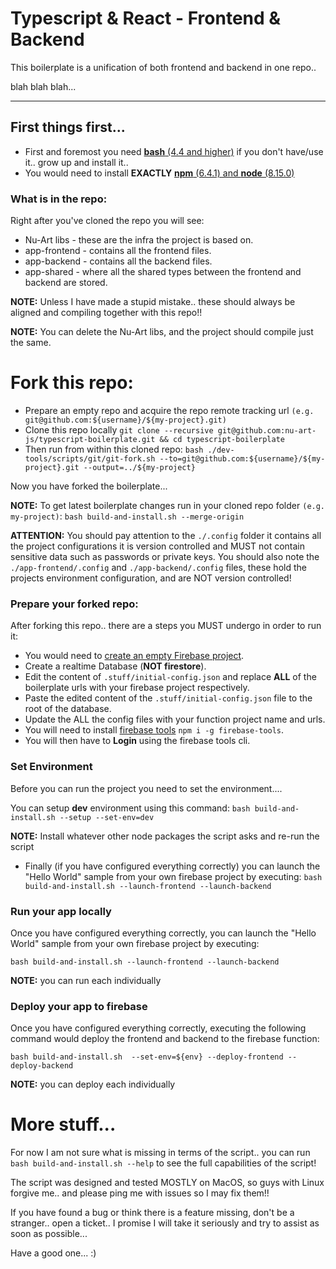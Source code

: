 # Typescript & React - Frontend & Backend

This boilerplate is a unification of both frontend and backend in one repo.. 

blah blah blah...

---

## First things first...

 * First and foremost you need [**bash** (4.4 and higher)](https://www.google.com/search?q=how+to+install+bash) if you don't have/use it..  grow up and install it..
 * You would need to install **EXACTLY** [**npm** (6.4.1) and **node** (8.15.0)](https://www.google.com/search?q=how+to+install+node+and+npm)

### What is in the repo:
 
 Right after you've cloned the repo you will see:
  * Nu-Art libs - these are the infra the project is based on.
  * app-frontend - contains all the frontend files.
  * app-backend - contains all the backend files.
  * app-shared - where all the shared types between the frontend and backend are stored.
  
 **NOTE:** Unless I have made a stupid mistake.. these should always be aligned and compiling together with this repo!!
 
 **NOTE:** You can delete the Nu-Art libs, and the project should compile just the same.
 
# Fork this repo: 
 * Prepare an empty repo and acquire the repo remote tracking url `(e.g. git@github.com:${username}/${my-project}.git)`
 * Clone this repo locally `git clone --recursive git@github.com:nu-art-js/typescript-boilerplate.git && cd typescript-boilerplate`
 * Then run from within this cloned repo: `bash ./dev-tools/scripts/git/git-fork.sh --to=git@github.com:${username}/${my-project}.git --output=../${my-project}`
 
Now you have forked the boilerplate...

**NOTE:** To get latest boilerplate changes run in your cloned repo folder `(e.g. my-project)`: `bash build-and-install.sh --merge-origin`

**ATTENTION:** You should pay attention to the `./.config` folder it contains all the project configurations it is version controlled and MUST not contain sensitive data such as passwords or private keys. 
You should also note the `./app-frontend/.config` and `./app-backend/.config` files, these hold the projects environment configuration, and are NOT version controlled!

### Prepare your forked repo: 
After forking this repo.. there are a steps you MUST undergo in order to run it:

  * You would need to [create an empty Firebase project](https://console.firebase.google.com/).
  * Create a realtime Database (**NOT firestore**).
  * Edit the content of `.stuff/initial-config.json` and replace **ALL** of the boilerplate urls with your firebase project respectively.
  * Paste the edited content of the `.stuff/initial-config.json` file to the root of the database.
  * Update the ALL the config files with your function project name and urls.
  * You will need to install [firebase tools](https://firebase.google.com/docs/cli) `npm i -g firebase-tools`.
  * You will then have to **Login** using the firebase tools cli.
  
### Set Environment
 Before you can run the project you need to set the environment....
 
 You can setup **dev** environment using this command: `bash build-and-install.sh --setup --set-env=dev` 
 
**NOTE:** Install whatever other node packages the script asks and re-run the script
 
  * Finally (if you have configured everything correctly) you can launch the "Hello World" sample from your own firebase project by executing: `bash build-and-install.sh --launch-frontend --launch-backend`


### Run your app locally  
 Once you have configured everything correctly, you can launch the "Hello World" sample from your own firebase project by executing: 
 
 `bash build-and-install.sh --launch-frontend --launch-backend`

**NOTE:** you can run each individually


### Deploy your app to firebase

 Once you have configured everything correctly, executing the following command would deploy the frontend and backend to the firebase function: 

`bash build-and-install.sh  --set-env=${env} --deploy-frontend --deploy-backend`

**NOTE:** you can deploy each individually


# More stuff...

For now I am not sure what is missing in terms of the script.. you can run `bash build-and-install.sh --help` to see the full 
capabilities of the script!

The script was designed and tested MOSTLY on MacOS, so guys with Linux forgive me.. and please ping me with issues so I may fix them!!

If you have found a bug or think there is a feature missing, don't be a stranger.. open a ticket.. 
I promise I will take it seriously and try to assist as soon as possible...

Have a good one... :)
